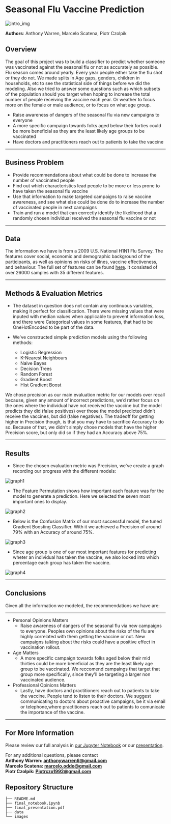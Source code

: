 # Seasonal Flu Vaccine Prediction

![intro_img](./Images/DHandHS2.png)

**Authors**: Anthony Warren, Marcelo Scatena, Piotr Czolpik

## Overview

The goal of this project was to build a classifier to predict whether someone was vaccinated against the seasonal flu or not as accurately as possible. Flu season comes around yearly. Every year people either take the flu shot or they do not. We made splits in Age gaps, genders, children in households, etc to see the statistical side of things before we did the modeling. Also we tried to answer some questions such as which subsets of the population should you target when hoping to increase the total number of people receiving the vaccine each year. Or weather to focus more on the female or male audience, or to focus on what age group. 

* Raise awareness of dangers of the seasonal flu via new campaigns to everyone
* A more specific campaign towards folks aged below their forties could be more beneficial as they are the least likely age groups to be vaccinated
* Have doctors and practitioners reach out to patients to take the vaccine
***

## Business Problem

* Provide recommendations about what could be done to increase the number of vaccinated people
* Find out which characteristics lead people to be more or less prone to have taken the seasonal flu vaccine 
* Use that information to make targeted campaigns to raise vaccine awareness, and see what else could be done do to increase the number of vaccinated people in next campaigns
* Train and run a model that can correctly identify the likelihood that a randomly chosen individual received the seasonal flu vaccine or not
***

## Data

The information we have is from a 2009 U.S. National H1N1 Flu Survey. The features cover social, economic and demographic background of the participants, as well as opinions on risks of illnes, vaccine effectiveness, and behaviour. The full set of features can be found [here](https://www.drivendata.org/competitions/66/flu-shot-learning/page/211/). It consisted of over 26000 samples with 35 different features.
***

## Methods & Evaluation Metrics
 
 * The dataset in question does not contain any continuous variables, making it perfect for classification. There were missing values that were inputed with median values when applicable to prevent information loss, and there were Categorical values in some features, that had to be OneHotEncoded to be part of the data.

* We've constructed simple prediction models using the following methods:
  - Logistic Regression
  - K-Nearest Neighbours
  - Naive Bayes
  - Decision Trees
  - Random Forest
  - Gradient Boost
  - Hist Gradient Boost

We chose precision as our main evaluation metric for our models over recall because, given any amount of incorrect predictions, we’d rather focus on the ones where the individual have not received the vaccine but the model predicts they did (false positives) over those the model predicted didn’t receive the vaccines, but did (false negatives).
The tradeoff for getting higher in Precision though, is that you may have to sacrifice Accuracy to do so. Because of that, we didn't simply chose models that have the higher Precision score, but only did so if they had an Accuracy above 75%.

***

## Results

* Since the chosen evaluation metric was Precision, we've create a graph recording our progress with the different models:

![graph1](./Images/Skyler_graph.png)

* The Feature Permutation shows how important each feature was for the model to generate a prediction. Here we selected the seven most important ones to display.

![graph2](./Images/Permutation_Importances.png)

* Below is the Confusion Matrix of our most successful model, the tuned Gradient Boosting Classifier. With it we achieved a Precision of around 79% with an Accuracy of around 75%.

![graph3](./Images/GBC_cm.JPG)

* Since age group is one of our most important features for predicting wheter an individual has taken the vaccine, we also looked into which percentage each group has taken the vaccine.

![graph4](./Images/Age_group.png)

***

## Conclusions

Given all the information we modeled, the recommendations we have are:
***
* Personal Opinions Matters
  - Raise awareness of dangers of the seasonal flu via new campaigns to everyone. Peoples own opinions about the risks of the flu are highly correlated with them getting the vaccine or not. New campaigns talking about the risks could have a positive effect in vaccination rollout.
* Age Matters
  - A more specific campaign towards folks aged below their mid thirties could be more beneficial as they are the least likely age group to be vaccinated. We reccomend campaings that target that group more specifically, since they'll be targeting a larger non vaccinated audience.
* Professional Opinions Matters
  - Lastly, have doctors and practitioners reach out to patients to take the vaccine. People tend to listen to their doctors. We suggest communicating to doctors about proactive campaigns, be it via email or telephone,where practitioners reach out to patients to comunicate the importance of the vaccine.
***
## For More Information

Please review our full analysis in [our Jupyter Notebook](./final_notebook.ipynb) or our [presentation](./final_presentation.pdf).

For any additional questions, please contact<br />
**Anthony Warren: anthonywarren6@gmail.com**<br />
**Marcelo Scatena: marcelo.oddo@gmail.com**<br />
**Piotr Czolpik: Piotrczo1992@gmail.com**<br />

## Repository Structure


```
├── README.md                           
├── final_notebook.ipynb   
├── final_presentation.pdf         
├── data                                
└── images                              
```
